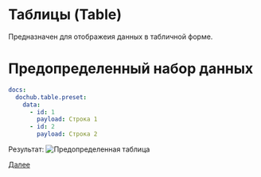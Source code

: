 # Таблицы (Table)

Предназначен для отображеия данных в табличной форме.

# Предопределенный набор данных
```yaml
docs:
  dochub.table.preset:
    data:
      - id: 1
        payload: Строка 1
      - id: 2
        payload: Строка 2
```

Результат:
![Предопределенная таблица](@document/dochub.table.preset)


[Далее](/docs/dochub_forms)